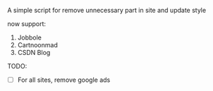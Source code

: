 A simple script for remove unnecessary part in site and update style  

now support: 
1. Jobbole  
2. Cartnoonmad  
3. CSDN Blog

TODO: 
- [ ] For all sites, remove google ads